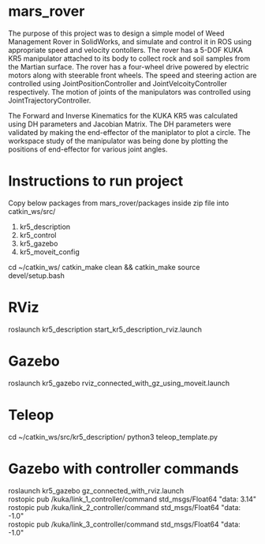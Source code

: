 # mars_rover
  The purpose of this project was to design a simple model of Weed Management Rover in SolidWorks, and simulate and control it in ROS using 
  appropriate speed and velocity contollers. The rover has a 5-DOF KUKA KR5 manipulator attached to its body to collect rock and 
  soil samples from the Martian surface. The rover has a four-wheel drive powered by electric motors along with steerable front wheels. The speed and steering action are controlled using 
  JointPositionController and JointVelcoityController respectively. The motion of joints of the manipulators was controlled using JointTrajectoryController.  
    
  The Forward and Inverse Kinematics for the KUKA KR5 was calculated using DH parameters and Jacobian Matrix. The DH parameters were validated by making the end-effector of the maniplator to plot a circle. The workspace study of the manipulator was being done by plotting the positions of end-effector for various joint angles. 
# Instructions to run project
Copy below packages from mars_rover/packages inside zip file into catkin_ws/src/
1) kr5_description
2) kr5_control
3) kr5_gazebo
4) kr5_moveit_config

cd ~/catkin_ws/
catkin_make clean && catkin_make
source devel/setup.bash

# RViz
roslaunch kr5_description start_kr5_description_rviz.launch

# Gazebo 
roslaunch kr5_gazebo rviz_connected_with_gz_using_moveit.launch

# Teleop
cd ~/catkin_ws/src/kr5_description/
python3 teleop_template.py

# Gazebo with controller commands
roslaunch kr5_gazebo gz_connected_with_rviz.launch  
rostopic pub /kuka/link_1_controller/command std_msgs/Float64 "data: 3.14"  
rostopic pub /kuka/link_2_controller/command std_msgs/Float64 "data: -1.0"  
rostopic pub /kuka/link_3_controller/command std_msgs/Float64 "data: -1.0"
